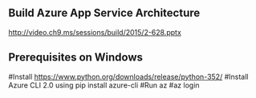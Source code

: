 ## Build Azure App Service Architecture
http://video.ch9.ms/sessions/build/2015/2-628.pptx

## Prerequisites on Windows 
  #Install https://www.python.org/downloads/release/python-352/
  #Install Azure CLI 2.0 using pip install azure-cli
  #Run az
  #az login
